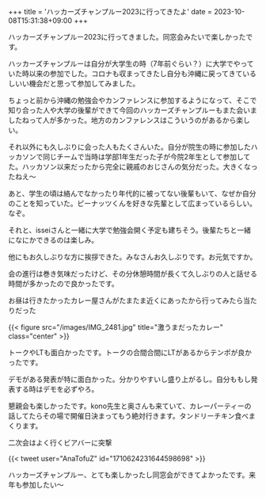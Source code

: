+++
title = 'ハッカーズチャンプルー2023に行ってきたよ'
date = 2023-10-08T15:31:38+09:00
+++

ハッカーズチャンプルー2023に行ってきました。同窓会みたいで楽しかったです。

ハッカーズチャンプルーは自分が大学生の時（7年前ぐらい？）に大学でやっていた時以来の参加でした。コロナも収まってきたし自分も沖縄に戻ってきているしいい機会だと思って参加してみました。

ちょっと前から沖縄の勉強会やカンファレンスに参加するようになって、そこで知り合った人や大学の後輩ができて今回のハッカーズチャンプルーもまた会いましたねって人が多かった。地方のカンファレンスはこういうのがあるから楽しい。

それ以外にも久しぶりに会った人もたくさんいた。自分が院生の時に参加したハッカソンで同じチームで当時は学部1年生だった子が今院2年生として参加してた。ハッカソン以来だったから完全に親戚のおじさんの気分だった。大きくなったねえ〜

あと、学生の頃は絡んでなかったり年代的に被ってない後輩もいて、なぜか自分のことを知っていた。ピーナッツくんを好きな先輩として広まっているらしい。なぞ。

それと、isseiさんと一緒に大学で勉強会開く予定も建ちそう。後輩たちと一緒になにかできるのは楽しみ。

他にもお久しぶりな方に挨拶できた。みなさんお久しぶりです。お元気ですか。

会の進行は巻き気味だったけど、その分休憩時間が長くて久しぶりの人と話せる時間が多かったので良かったです。

お昼は行きたかったカレー屋さんがたまたま近くにあったから行ってみたら当たりだった

{{< figure src="/images/IMG_2481.jpg" title="激うまだったカレー" class="center" >}}

トークやLTも面白かったです。トークの合間合間にLTがあるからテンポが良かったです。

デモがある発表が特に面白かった。分かりやすいし盛り上がるし。自分ももし発表する時はデモを必ずやろ。

懇親会も楽しかったです。kono先生と奥さんも来ていて、カレーパーティーの話してたらその場で開催日決まってもう絶対行きます。タンドリーチキン食べまくります。

二次会はよく行くビアバーに突撃

{{< tweet user="AnaTofuZ" id="1710624231644598698" >}}

ハッカーズチャンプルー、とても楽しかったし同窓会ができてよかったです。来年も参加したい〜

